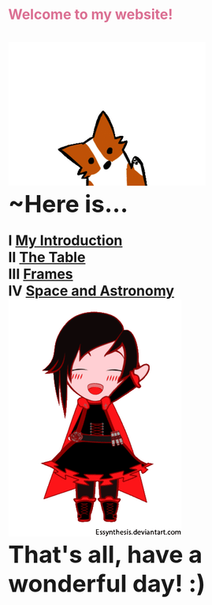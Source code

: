 <html>
<body background="ombray.jpg">
<h1><font color="#DB7093">Welcome to my website!</font color="	#DB7093"><h1>

<img src="corgiwave.gif"><br>
<font size="30">        ~Here is...</font><br>

I   <a href="INTROPIA.html">My Introduction</a><br>
II  <a href="table.html">The Table</a><br>
III <a href="frame.html">Frames</a><br>
IV <a href="indexf.html">Space and Astronomy</a><br>
  <img src="rwbywave.gif"><br>
 <font size="45">That's all, have a wonderful day! :)</font><br>
</body>
